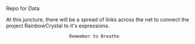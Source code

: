 Repo for Data

At this juncture, there will be a spread of links across the net to connect the project RainbowCrystal to it's expressions.


                            Remember to Breathe


